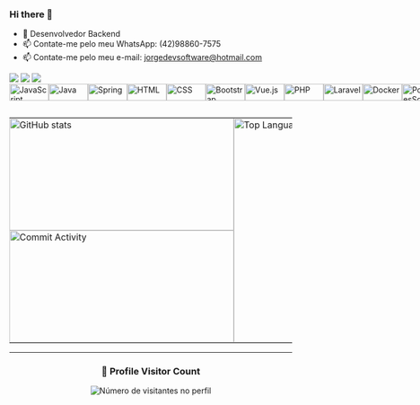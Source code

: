 ### Hi there 👋

- 🌱 Desenvolvedor Backend 
- 📫 Contate-me pelo meu WhatsApp: (42)98860-7575
- 📫 Contate-me pelo meu e-mail: jorgedevsoftware@hotmail.com

<div>
    <a href="https://www.instagram.com/jorge_duardaz/" target="_blank"><img src="https://img.shields.io/badge/-Instagram-%23E4405F?style=for-the-badge&logo=instagram&logoColor=white" target="_blank"></a>
    <a href = "mailto:jorgedevsoftware@hotmail.com"><img src="https://img.shields.io/badge/Microsoft_Outlook-0078D4?style=for-the-badge&logo=microsoft-outlook&logoColor=white" target="_blank"></a>
    <a href="https://www.linkedin.com/in/jorge-eduardo-9170a9243" target="_blank">
      <img src="https://img.shields.io/badge/-LinkedIn-%230077B5?style=for-the-badge&logo=linkedin&logoColor=white">
    </a>
  </div>



<div style="display: flex; align-items: center;">
  <img align="center" alt="JavaScript" height="30" width="70" src="https://img.shields.io/badge/JavaScript-F7DF1E?style=for-the-badge&logo=javascript&logoColor=black">
  <img align="center" alt="Java" height="30" width="70" src="https://img.shields.io/badge/Java-ED8B00?style=for-the-badge&logo=java&logoColor=white">
  <img align="center" alt="Spring" height="30" width="70" src="https://img.shields.io/badge/Spring-6DB33F?style=for-the-badge&logo=spring&logoColor=white">
  <img align="center" alt="HTML" height="30" width="70" src="https://img.shields.io/badge/HTML-239120?style=for-the-badge&logo=html5&logoColor=white">
  <img align="center" alt="CSS" height="30" width="70" src="https://img.shields.io/badge/CSS-239120?&style=for-the-badge&logo=css3&logoColor=white">
  <img align="center" alt="Bootstrap" height="30" width="70" src="https://img.shields.io/badge/Bootstrap-563D7C?style=for-the-badge&logo=bootstrap&logoColor=white">
  <img align="center" alt="Vue.js" height="30" width="70" src="https://img.shields.io/badge/Vue.js-35495E?style=for-the-badge&logo=vue.js&logoColor=4FC08D">
  <img align="center" alt="PHP" height="30" width="70" src="https://img.shields.io/badge/PHP-777BB4?style=for-the-badge&logo=php&logoColor=white">
  <img align="center" alt="Laravel" height="30" width="70" src="https://img.shields.io/badge/Laravel-FF2D20?style=for-the-badge&logo=laravel&logoColor=white">
  <img align="center" alt="Docker" height="30" width="70" src="https://img.shields.io/badge/Docker-2496ED?style=for-the-badge&logo=docker&logoColor=white">
  <img align="center" alt="PostgresSql" height="30" width="70" src="https://img.shields.io/badge/PostgreSQL-316192?style=for-the-badge&logo=postgresql&logoColor=white">
</div>
  
  
##


<table border="0" cellspacing="0" cellpadding="0" style="border-collapse: collapse; border-spacing: 0;">
  <tr style="border:none;">
    <td style="vertical-align: top; padding: 0; margin: 0; border: none; ">
      <a href="https://github.com/JorgeEduardoZanin">
        <img style="border: none;" height="200" width="400" src="https://github-readme-stats.vercel.app/api?username=JorgeEduardoZanin&show_icons=true&theme=graywhite" alt="GitHub stats"/>
      </a>
      <br>
      <a href="https://github.com/JorgeEduardoZanin">
        <img style="border: none;" height="200" width="400" src="https://github-profile-summary-cards.vercel.app/api/cards/productive-time?username=JorgeEduardoZanin&theme=graywhite" alt="Commit Activity"/>
      </a>
    </td>
    <td style="vertical-align: top; padding: 0; margin: 0; border: none;">
      <a href="https://github.com/JorgeEduardoZanin">
        <img style="border: none;" height="400" width="350" src="https://github-readme-stats.vercel.app/api/top-langs/?username=JorgeEduardoZanin&layout=pie" alt="Top Languages" />
      </a>
    </td>
  </tr>
</table>



 

---
 
<div align="center">
  <h3><b>📍 Profile Visitor Count</b></h3>
</div>

<p align="center">
  <img
    src="https://profile-counter.glitch.me/JorgeEduardoZanin/count.svg"
    alt="Número de visitantes no perfil"
  />
</p>
  


